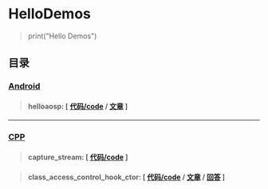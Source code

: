 # HelloDemos
> print("Hello Demos")



## 目录

### [Android](android)

> #### **helloaosp**: [ [代码/code](android/helloaosp) / [文章](https://zhuanlan.zhihu.com/p/572100374) ]


---

### [CPP](cpp)

> #### **capture_stream**: [ [代码/code](cpp/capture_stream) ]

> #### **class_access_control_hook_ctor**: [ [代码/code](cpp/class_access_control_hook_ctor) / [文章](https://zhuanlan.zhihu.com/p/539824562) / [回答](https://www.zhihu.com/question/542249009/answer/2577729522) ]
